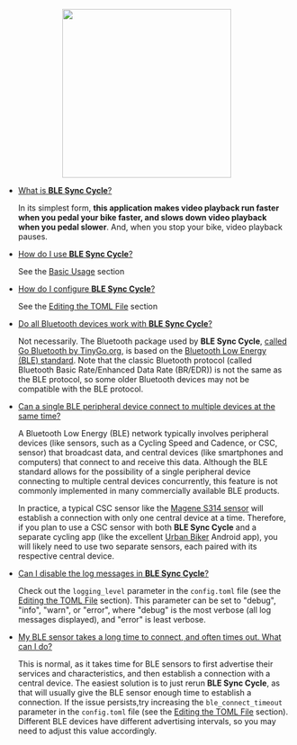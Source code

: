 <p align="center">
<picture><source media="(prefers-color-scheme: dark)" srcset="https://github.com/user-attachments/assets/12027074-e126-48d1-b9e5-25850e39dd62"><source media="(prefers-color-scheme: light)" srcset="https://github.com/user-attachments/assets/12027074-e126-48d1-b9e5-25850e39dd62"><img src="[https://github.com/user-attachments/assets/12027074-e126-48d1-b9e5-25850e39dd62](https://github.com/user-attachments/assets/12027074-e126-48d1-b9e5-25850e39dd62)" width=300></picture>
</p>

- <u>What is **BLE Sync Cycle**?</u>

  In its simplest form, **this application makes video playback run faster when you pedal your bike faster, and slows down video playback when you pedal slower**. And, when you stop your bike, video playback pauses.  
>
- <u>How do I use **BLE Sync Cycle**?</u>

  See the [Basic Usage](https://github.com/richbl/go-ble-sync-cycle/wiki/overview) section
>
- <u>How do I configure **BLE Sync Cycle**?</u>

  See the [Editing the TOML File](https://github.com/richbl/go-ble-sync-cycle/wiki/Editing-the-TOML-File) section
>
- <u>Do all Bluetooth devices work with **BLE Sync Cycle**?</u>

  Not necessarily. The Bluetooth package used by **BLE Sync Cycle**, [called Go Bluetooth by TinyGo.org](https://github.com/tinygo-org/bluetooth), is based on the [Bluetooth Low Energy (BLE) standard](https://en.wikipedia.org/wiki/Bluetooth_Low_Energy). Note that the classic Bluetooth protocol (called Bluetooth Basic Rate/Enhanced Data Rate (BR/EDR)) is not the same as the BLE protocol, so some older Bluetooth devices may not be compatible with the BLE protocol.

- <u>Can a single BLE peripheral device connect to multiple devices at the same time?</u>

  A Bluetooth Low Energy (BLE) network typically involves peripheral devices (like sensors, such as a Cycling Speed and Cadence, or CSC, sensor) that broadcast data, and central devices (like smartphones and computers) that connect to and receive this data. Although the BLE standard allows for the possibility of a single peripheral device connecting to multiple central devices concurrently, this feature is not commonly implemented in many commercially available BLE products.

  In practice, a typical CSC sensor like the [Magene S314 sensor](https://www.magene.com/en/all-products/60-s314-speed-cadence-dual-mode-sensor.html) will establish a connection with only one central device at a time. Therefore, if you plan to use a CSC sensor with both **BLE Sync Cycle** and a separate cycling app (like the excellent [Urban Biker](https://urban-bike-computer.com) Android app), you will likely need to use two separate sensors, each paired with its respective central device.

- <u>Can I disable the log messages in **BLE Sync Cycle**?</u>

  Check out the `logging_level` parameter in the `config.toml` file (see the [Editing the TOML File](https://github.com/richbl/go-ble-sync-cycle/wiki/Editing-the-TOML-File) section). This parameter can be set to "debug", "info", "warn", or "error", where "debug" is the most verbose (all log messages displayed), and "error" is least verbose.
>
- <u>My BLE sensor takes a long time to connect, and often times out. What can I do?</u>

  This is normal, as it takes time for BLE sensors to first advertise their services and characteristics, and then establish a connection with a central device. The easiest solution is to just rerun **BLE Sync Cycle**, as that will usually give the BLE sensor enough time to establish a connection. If the issue persists,try increasing the `ble_connect_timeout` parameter in the `config.toml` file (see the [Editing the TOML File](https://github.com/richbl/go-ble-sync-cycle/wiki/Editing-the-TOML-File) section). Different BLE devices have different advertising intervals, so you may need to adjust this value accordingly.
